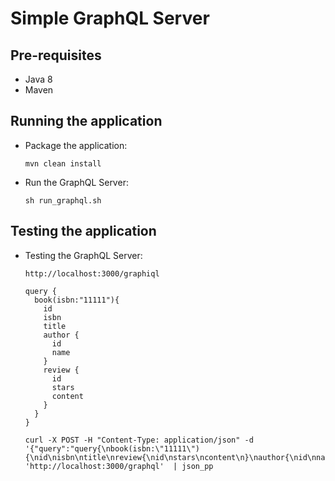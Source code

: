 Simple GraphQL Server
=====================

Pre-requisites
-----------------------

* Java 8
* Maven

Running the application
-----------------------

* Package the application:
    ```
    mvn clean install
    ```
* Run the GraphQL Server:
    ```
    sh run_graphql.sh
    ```

Testing the application
-----------------------

* Testing the GraphQL Server:
    ```
    http://localhost:3000/graphiql
    ```
    ```
    query {
      book(isbn:"11111"){
        id
        isbn
        title
        author {
          id
          name
        }
        review {
          id
          stars
          content
        }
      }
    }
    ```
    ```
    curl -X POST -H "Content-Type: application/json" -d '{"query":"query{\nbook(isbn:\"11111\"){\nid\nisbn\ntitle\nreview{\nid\nstars\ncontent\n}\nauthor{\nid\nname\n}\n}\n}"}' 'http://localhost:3000/graphql'  | json_pp
    ```
 